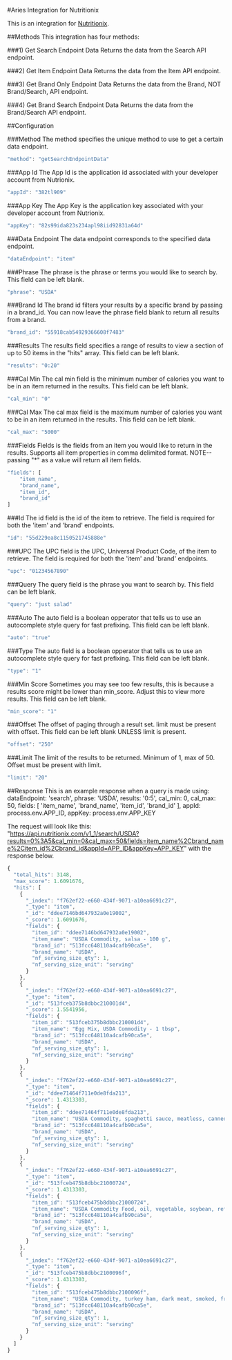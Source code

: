 #Aries Integration for Nutritionix

This is an integration for [Nutritionix](http://www.nutritionix.com/).

##Methods
This integration has four methods:

###1) Get Search Endpoint Data
Returns the data from the Search API endpoint.

###2) Get Item Endpoint Data
Returns the data from the Item API endpoint.

###3) Get Brand Only Endpoint Data
Returns the data from the Brand, NOT Brand/Search, API endpoint.

###4) Get Brand Search Endpoint Data
Returns the data from the Brand/Search API endpoint.


##Configuration

###Method
The method specifies the unique method to use to get a certain data endpoint.
```javascript
"method": "getSearchEndpointData"
```

###App Id
The App Id is the application id associated with your developer account from Nutrionix.
```javascript
"appId": "382tl909"
```

###App Key
The App Key is the application key associated with your developer account from Nutrionix.
```javascript
"appKey": "82s99ida823s234apl98iid92831a64d"
```

###Data Endpoint
The data endpoint corresponds to the specified data endpoint. 
```javascript
"dataEndpoint": "item"
```

###Phrase
The phrase is the phrase or terms you would like to search by. This field can be left blank.
```javascript
"phrase": "USDA"
```

###Brand Id
The brand id filters your results by a specific brand by passing in a brand_id. You can now leave the phrase field blank to return all results from a brand.
```javascript
"brand_id": "55918cab54929366608f7483"
```

###Results
The results field specifies a range of results to view a section of up to 50 items in the "hits" array. This field can be left blank.
```javascript
"results": "0:20"
```

###Cal Min
The cal min field is the minimum number of calories you want to be in an item returned in the results. This field can be left blank.
```javascript
"cal_min": "0"
```

###Cal Max
The cal max field is the maximum number of calories you want to be in an item returned in the results. This field can be left blank.
```javascript
"cal_max": "5000"
```

###Fields
Fields is the fields from an item you would like to return in the results. Supports all item properties in comma delimited format. NOTE-- passing "*" as a value will return all item fields.
```javascript
"fields": [
    "item_name",
    "brand_name",
    "item_id",
    "brand_id"
]
```

###Id
The id field is the id of the item to retrieve. The field is required for both the 'item' and 'brand' endpoints.
```javascript
"id": "55d229ea8c1150521745888e"
```

###UPC
The UPC field is the UPC, Universal Product Code, of the item to retrieve. The field is required for both the 'item' and 'brand' endpoints.
```javascript
"upc": "01234567890"
```

###Query
The query field is the phrase you want to search by. This field can be left blank.
```javascript
"query": "just salad"
```

###Auto
The auto field is a boolean opperator that tells us to use an autocomplete style query for fast prefixing. This field can be left blank.
```javascript
"auto": "true"
```

###Type
The auto field is a boolean opperator that tells us to use an autocomplete style query for fast prefixing. This field can be left blank.
```javascript
"type": "1"
```

###Min Score
Sometimes you may see too few results, this is because a results score might be lower than min_score. Adjust this to view more results. This field can be left blank.
```javascript
"min_score": "1"
```

###Offset
The offset of paging through a result set. limit must be present with offset. This field can be left blank UNLESS limit is present.
```javascript
"offset": "250"
```

###Limit
The limit of the results to be returned. Minimum of 1, max of 50. Offset must be present with limit.
```javascript
"limit": "20"
```

##Response
This is an example response when a query is made using:
    dataEndpoint: 'search',
    phrase: 'USDA',
    results: '0:5',
    cal_min: 0,
    cal_max: 50,
    fields: [
        'item_name',
        'brand_name',
        'item_id',
        'brand_id'
    ],
    appId: process.env.APP_ID,
    appKey: process.env.APP_KEY

 The request will look like this: "https://api.nutritionix.com/v1_1/search/USDA?results=0%3A5&cal_min=0&cal_max=50&fields=item_name%2Cbrand_name%2Citem_id%2Cbrand_id&appId=APP_ID&appKey=APP_KEY" with the response below.
```javascript
{
  "total_hits": 3148,
  "max_score": 1.6091676,
  "hits": [
    {
      "_index": "f762ef22-e660-434f-9071-a10ea6691c27",
      "_type": "item",
      "_id": "ddee7146bd647932a0e19002",
      "_score": 1.6091676,
      "fields": {
        "item_id": "ddee7146bd647932a0e19002",
        "item_name": "USDA Commodity, salsa - 100 g",
        "brand_id": "513fcc648110a4cafb90ca5e",
        "brand_name": "USDA",
        "nf_serving_size_qty": 1,
        "nf_serving_size_unit": "serving"
      }
    },
    {
      "_index": "f762ef22-e660-434f-9071-a10ea6691c27",
      "_type": "item",
      "_id": "513fceb375b8dbbc210001d4",
      "_score": 1.5541956,
      "fields": {
        "item_id": "513fceb375b8dbbc210001d4",
        "item_name": "Egg Mix, USDA Commodity - 1 tbsp",
        "brand_id": "513fcc648110a4cafb90ca5e",
        "brand_name": "USDA",
        "nf_serving_size_qty": 1,
        "nf_serving_size_unit": "serving"
      }
    },
    {
      "_index": "f762ef22-e660-434f-9071-a10ea6691c27",
      "_type": "item",
      "_id": "ddee71464f711e0de8fda213",
      "_score": 1.4313303,
      "fields": {
        "item_id": "ddee71464f711e0de8fda213",
        "item_name": "USDA Commodity, spaghetti sauce, meatless, canned - 100 g",
        "brand_id": "513fcc648110a4cafb90ca5e",
        "brand_name": "USDA",
        "nf_serving_size_qty": 1,
        "nf_serving_size_unit": "serving"
      }
    },
    {
      "_index": "f762ef22-e660-434f-9071-a10ea6691c27",
      "_type": "item",
      "_id": "513fceb475b8dbbc21000724",
      "_score": 1.4313303,
      "fields": {
        "item_id": "513fceb475b8dbbc21000724",
        "item_name": "USDA Commodity Food, oil, vegetable, soybean, refined - 1 teaspoon",
        "brand_id": "513fcc648110a4cafb90ca5e",
        "brand_name": "USDA",
        "nf_serving_size_qty": 1,
        "nf_serving_size_unit": "serving"
      }
    },
    {
      "_index": "f762ef22-e660-434f-9071-a10ea6691c27",
      "_type": "item",
      "_id": "513fceb475b8dbbc2100096f",
      "_score": 1.4313303,
      "fields": {
        "item_id": "513fceb475b8dbbc2100096f",
        "item_name": "USDA Commodity, turkey ham, dark meat, smoked, frozen - 1 oz",
        "brand_id": "513fcc648110a4cafb90ca5e",
        "brand_name": "USDA",
        "nf_serving_size_qty": 1,
        "nf_serving_size_unit": "serving"
      }
    }
  ]
}
```